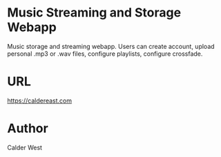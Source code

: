 # Music Streaming and Storage Webapp

Music storage and streaming webapp.
Users can create account, upload personal .mp3 or .wav files, configure playlists, configure crossfade.

# URL
https://caldereast.com

# Author
Calder West
